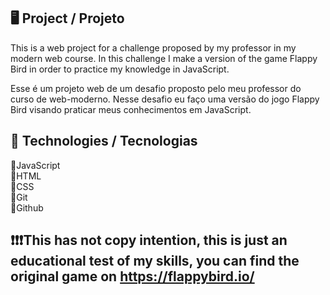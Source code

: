## 🖥️ Project / Projeto
This is a web project for a challenge proposed by my professor in my modern web course. In this challenge I make a version of the game Flappy Bird in order to practice my knowledge in JavaScript.

Esse é um projeto web de um desafio proposto pelo meu professor do curso de web-moderno. Nesse desafio eu faço uma versão do jogo Flappy Bird visando praticar meus conhecimentos em JavaScript.

## 🚀 Technologies / Tecnologias
📌JavaScript<br>
📌HTML<br>
📌CSS<br>
📌Git<br>
📌Github

## ❗❗❗This has not copy intention, this is just an educational test of my skills, you can find the original game on https://flappybird.io/ 